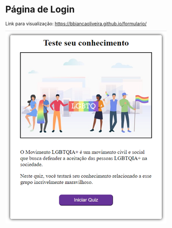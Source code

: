 # Página de Login

Link para visualização:
https://bbiancaoliveira.github.io/formulario/

![primeira pagina](https://github.com/bbiancaoliveira/Quiz/blob/main/page1.PNG)

